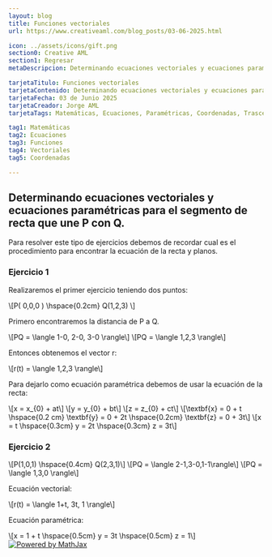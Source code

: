 ```yaml
---
layout: blog
title: Funciones vectoriales
url: https://www.creativeaml.com/blog_posts/03-06-2025.html

icon: ../assets/icons/gift.png
section0: Creative AML
section1: Regresar
metaDescripcion: Determinando ecuaciones vectoriales y ecuaciones paramétricas para el segmento de recta que une P con Q.

tarjetaTitulo: Funciones vectoriales 
tarjetaContenido: Determinando ecuaciones vectoriales y ecuaciones paramétricas para el segmento de recta que une P con Q. Ejercicios de funciones vectoriales capitulo 13, ejercicios 17 al 20.
tarjetaFecha: 03 de Junio 2025
tarjetaCreador: Jorge AML
tarjetaTags: Matemáticas, Ecuaciones, Paramétricas, Coordenadas, Trascendentes 

tag1: Matemáticas
tag2: Ecuaciones
tag3: Funciones
tag4: Vectoriales
tag5: Coordenadas

---
```

<h2>Determinando ecuaciones vectoriales y ecuaciones paramétricas para el segmento de recta que une P con Q.</h2>
<p>Para resolver este tipo de ejercicios debemos de recordar cual es el procedimiento para encontrar la ecuación de la recta y planos.</p>
<div class="latex">
<h3>Ejercicio 1</h3>
<p>Realizaremos el primer ejercicio teniendo dos puntos:</p>
\[P( 0,0,0 )  \hspace{0.2cm} Q(1,2,3) \]
<p>Primero encontraremos la distancia de P a Q.</p>
\[PQ = \langle 1-0, 2-0, 3-0 \rangle\]
\[PQ = \langle 1,2,3 \rangle\]
<p>Entonces obtenemos el vector r:</p>
\[r(t) = \langle 1,2,3 \rangle\]
<p>Para dejarlo como ecuación paramétrica debemos de usar la ecuación de la recta:</p>
\[x = x_{0} + at\]
\[y = y_{0} + bt\]
\[z = z_{0} + ct\]
\[\textbf{x} = 0 + t \hspace{0.2 cm} \textbf{y} = 0 + 2t \hspace{0.2cm} \textbf{z} = 0 + 3t\]
\[x = t \hspace{0.3cm} y = 2t \hspace{0.3cm} z = 3t\]
</div>
<div class="latex">
<h3>Ejercicio 2</h3>
\[P(1,0,1) \hspace{0.4cm} Q(2,3,1)\]
\[PQ = \langle 2-1,3-0,1-1\rangle\]
\[PQ = \langle 1,3,0 \rangle\]
<p>Ecuación vectorial: </p>
\[r(t) = \langle 1+t, 3t, 1 \rangle\]
<p>Ecuación paramétrica:</p>
\[x = 1 + t \hspace{0.5cm} y = 3t \hspace{0.5cm} z = 1\]
</div>

<div class="mathjax-image">
    <a href="https://www.mathjax.org">
        <img title="Powered by MathJax" 
        src="https://www.mathjax.org/badge/badge-square.png" border="0" alt="Powered by MathJax" />
    </a>
</div>
